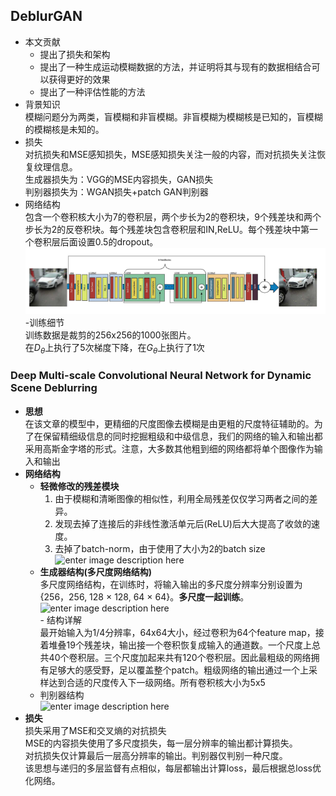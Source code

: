 ## DeblurGAN  
- 本文贡献  
  - 提出了损失和架构  
  - 提出了一种生成运动模糊数据的方法，并证明将其与现有的数据相结合可以获得更好的效果  
  - 提出了一种评估性能的方法
- 背景知识  
  模糊问题分为两类，盲模糊和非盲模糊。非盲模糊为模糊核是已知的，盲模糊的模糊核是未知的。
- 损失  
  对抗损失和MSE感知损失，MSE感知损失关注一般的内容，而对抗损失关注恢复纹理信息。    
  生成器损失为：VGG的MSE内容损失，GAN损失  
  判别器损失为：WGAN损失+patch GAN判别器
- 网络结构  
  包含一个卷积核大小为7的卷积层，两个步长为2的卷积块，9个残差块和两个步长为2的反卷积块。每个残差块包含卷积层和IN,ReLU。每个残差块中第一个卷积层后面设置0.5的dropout。  
  ![](https://github.com/sfxz035/DL-Learning/raw/master/picture/DeburGAN.png)   
-训练细节  
训练数据是裁剪的256x256的1000张图片。  
在$D_θ$上执行了5次梯度下降，在$G_θ$上执行了1次   

###  Deep Multi-scale Convolutional Neural Network for Dynamic Scene Deblurring   
- **思想**   
  在该文章的模型中，更精细的尺度图像去模糊是由更粗的尺度特征辅助的。为了在保留精细级信息的同时挖掘粗级和中级信息，我们的网络的输入和输出都采用高斯金字塔的形式。注意，大多数其他粗到细的网络都将单个图像作为输入和输出   
- **网络结构**    
  - **轻微修改的残差模块**   
     1. 由于模糊和清晰图像的相似性，利用全局残差仅仅学习两者之间的差异。   
     2. 发现去掉了连接后的非线性激活单元后(ReLU)后大大提高了收敛的速度。  
     3. 去掉了batch-norm，由于使用了大小为2的batch size    
     ![enter image description here](https://lh3.googleusercontent.com/g4ylIIFyHYPBuA9B8k-Vr6sgHGysz6oznnRceobaUyYjQ_h4vDtewPjQkEqSOuRvdJ7_g6C3foR9)
  - **生成器结构(多尺度网络结构)**    
	    多尺度网络结构，在训练时，将输入输出的多尺度分辨率分别设置为{256，256, 128 × 128, 64 × 64}。**多尺度一起训练**。   
	    ![enter image description here](https://lh3.googleusercontent.com/-VkMTcigsIdzZTXlA7Bo_KbS7FXPK8wPD3TmmVQvPKktkZYXKeY-IfmlAGxOjTOcbU6QLbcFIoQ5)    
	    - 结构详解  
	      最开始输入为1/4分辨率，64x64大小，经过卷积为64个feature map，接着堆叠19个残差块，输出接一个卷积恢复成输入的通道数。一个尺度上总共40个卷积层。三个尺度加起来共有120个卷积层。因此最粗级的网络拥有足够大的感受野，足以覆盖整个patch。粗级网络的输出通过一个上采样达到合适的尺度传入下一级网络。所有卷积核大小为5x5      
  - 判别器结构   
    ![enter image description here](https://lh3.googleusercontent.com/Xsf1yP8vz2vNb5inXqsbHul_86yR-ofyeDDVk5HYdTh8svdldD9Y1dGTj4NywOr-Znk0gixkyM4q)
- **损失**    
  损失采用了MSE和交叉熵的对抗损失   
  MSE的内容损失使用了多尺度损失，每一层分辨率的输出都计算损失。    
  对抗损失仅计算最后一层高分辨率的输出。判别器仅判别一种尺度。  
  该思想与递归的多层监督有点相似，每层都输出计算loss，最后根据总loss优化网络。  
<!--stackedit_data:
eyJoaXN0b3J5IjpbLTE3MjI2OTkxMzIsMTk1NDQ1NzAwOSwtNT
Y5NDk1MzI1LDE5NTQ0NTcwMDksLTExMDczOTI0NjksMjI3NzYw
NTI0LDExMDkyMzk0ODYsLTk0NDAzMzgzLDQ0ODU1ODM4MywxMj
AzNjkwNDM5LDIwMjU0ODIyOTMsLTQyNjU5MDQ5MiwtOTYzNzAx
OTMxLDExMTU5NTM3OTMsMzMzNjkzODgyLDE1ODYwMDE2ODAsLT
ExNDMxOTU3NTIsMTk3OTk1OTE5NywyNjM0MDE0MDUsLTIxMDA0
NTQ3ODddfQ==
-->